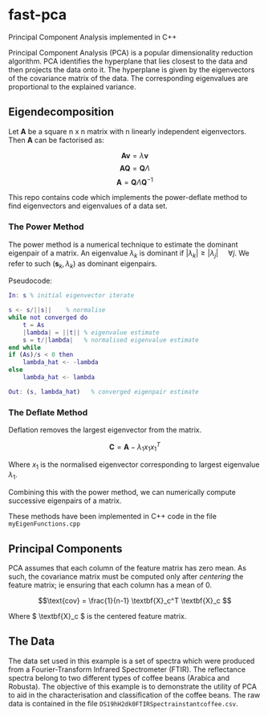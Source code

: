 # fast-pca
Principal Component Analysis implemented in C++

Principal Component Analysis (PCA) is a popular dimensionality reduction algorithm. PCA identifies the hyperplane that lies closest to the data and then projects the data onto it. The hyperplane is given by the eigenvectors of the covariance matrix of the data. The corresponding eigenvalues are proportional to the explained variance.

## Eigendecomposition

Let $\textbf{A}$ be a square n x n matrix with n linearly independent eigenvectors. Then $\textbf{A}$ can be factorised as:

$$\textbf{Av} = \lambda \textbf{v}$$
$$\textbf{AQ} = \textbf{Q} \Lambda$$
$$\textbf{A} = \textbf{Q} \Lambda \textbf{Q}^{-1}$$

This repo contains code which implements the power-deflate method to find eigenvectors and eigenvalues of a data set. 

### The Power Method
The power method is a numerical technique to estimate the dominant eigenpair of a matrix. An eigenvalue $\lambda_k$ is dominant if $|\lambda _ k | \ge |\lambda _ j| \ \ \ \ \ \forall j$. We refer to such $(\textbf{s}_k , \lambda_k)$ as dominant eigenpairs.

Pseudocode:
```matlab
In: s % initial eigenvector iterate

s <- s/||s||    % normalise
while not converged do
    t = As
    |lambda| = ||t|| % eigenvalue estimate
    s = t/|lambda|   % normalised eigenvalue estimate
end while
if (As)/s < 0 then
    lambda_hat <- -lambda
else
    lambda_hat <- lambda

Out: (s, lambda_hat)   % converged eigenpair estimate
```

### The Deflate Method
Deflation removes the largest eigenvector from the matrix.

$$\textbf{C} = \textbf{A} - \lambda_1x_1x_1^T$$

Where $x_1$ is the normalised eigenvector corresponding to largest eigenvalue $\lambda_1$.

Combining this with the power method, we can numerically compute successive eigenpairs of a matrix.

These methods have been implemented in C++ code in the file `myEigenFunctions.cpp`

## Principal Components
PCA assumes that each column of the feature matrix has zero mean. As such, the covariance matrix must be computed only after *centering* the feature matrix; ie ensuring that each column has a mean of 0.

$$\text{cov} = \frac{1}{n-1} \textbf{X}_c^T \textbf{X}_c $$

Where $ \textbf{X}_c $ is the centered feature matrix.


## The Data

The data set used in this example is a set of spectra which were produced from a Fourier-Transform Infrared Spectrometer (FTIR). The reflectance spectra belong to two different types of coffee beans (Arabica and Robusta). The objective of this example is to demonstrate the utility of PCA to aid in the characterisation and classification of the coffee beans. The raw data is contained in the file `DS19hH2dk0FTIRSpectrainstantcoffee.csv`. 